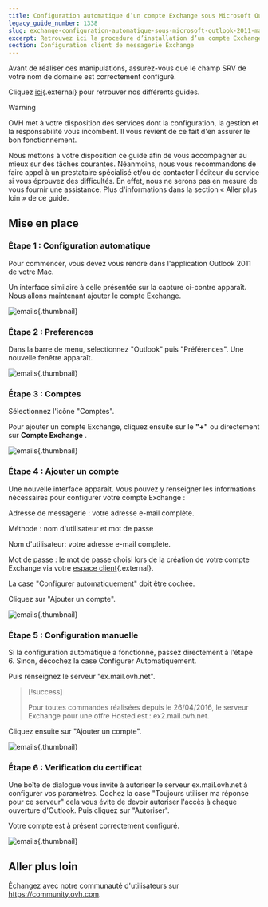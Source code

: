 ```yaml
---
title: Configuration automatique d’un compte Exchange sous Microsoft Outlook 2011 (Mac)
legacy_guide_number: 1338
slug: exchange-configuration-automatique-sous-microsoft-outlook-2011-mac
excerpt: Retrouvez ici la procedure d’installation d’un compte Exchange sous outlook 2011 (Mac)
section: Configuration client de messagerie Exchange
---
```


Avant de réaliser ces manipulations, assurez-vous que le champ SRV de votre nom de domaine est correctement configuré.

Cliquez [ici](https://www.ovh.com/fr/emails/hosted-exchange/guides/){.external} pour retrouver nos différents guides.


> [!warning]
>
> OVH met à votre disposition des services dont la configuration, la gestion et la responsabilité vous incombent. Il vous revient de ce fait d'en assurer le bon fonctionnement.
> 
> Nous mettons à votre disposition ce guide afin de vous accompagner au mieux sur des tâches courantes. Néanmoins, nous vous recommandons de faire appel à un prestataire spécialisé et/ou de contacter l'éditeur du service si vous éprouvez des difficultés. En effet, nous ne serons pas en mesure de vous fournir une assistance. Plus d'informations dans la section « Aller plus loin » de ce guide.
> 

## Mise en place

### Étape 1 &#58; Configuration automatique
Pour commencer, vous devez vous rendre dans l'application Outlook 2011 de votre Mac.

Un interface similaire à celle présentée sur la capture ci-contre apparaît. Nous allons maintenant ajouter le compte Exchange.


![emails](images/1468.png){.thumbnail}


### Étape 2 &#58; Preferences
Dans la barre de menu, sélectionnez "Outlook" puis "Préférences". Une nouvelle fenêtre apparaît.


![emails](images/1470.png){.thumbnail}


### Étape 3 &#58; Comptes
Sélectionnez l'icône "Comptes".

Pour ajouter un compte Exchange, cliquez ensuite sur le  **"+"**  ou directement sur  **Compte Exchange**  .


![emails](images/1471.png){.thumbnail}


### Étape 4 &#58; Ajouter un compte
Une nouvelle interface apparaît. Vous pouvez y renseigner les informations nécessaires pour configurer votre compte Exchange :

Adresse de messagerie : votre adresse e-mail complète.

Méthode : nom d'utilisateur et mot de passe

Nom d'utilisateur: votre adresse e-mail complète.

Mot de passe : le mot de passe choisi lors de la création de votre compte Exchange via votre [espace client](https://www.ovh.com/manager/web/login.html){.external}.

La case "Configurer automatiquement" doit être cochée.

Cliquez sur "Ajouter un compte".


![emails](images/1472.png){.thumbnail}


### Étape 5 &#58; Configuration manuelle
Si la configuration automatique a fonctionné, passez directement à l'étape 6. Sinon, décochez la case Configurer Automatiquement.

Puis renseignez le serveur "ex.mail.ovh.net".



> [!success]
>
> Pour toutes commandes réalisées depuis le 26/04/2016, le serveur Exchange pour
> une offre Hosted est : ex2.mail.ovh.net.
> 

Cliquez ensuite sur "Ajouter un compte".


![emails](images/1473.png){.thumbnail}


### Étape 6 &#58; Verification du certificat
Une boîte de dialogue vous invite à autoriser le serveur ex.mail.ovh.net à configurer vos paramètres. Cochez la case "Toujours utiliser ma réponse pour ce serveur" cela vous évite de devoir autoriser l'accès à chaque ouverture d'Outlook. Puis cliquez sur "Autoriser".

Votre compte est à présent correctement configuré.


![emails](images/1474.png){.thumbnail}

## Aller plus loin

Échangez avec notre communauté d'utilisateurs sur <https://community.ovh.com>.
